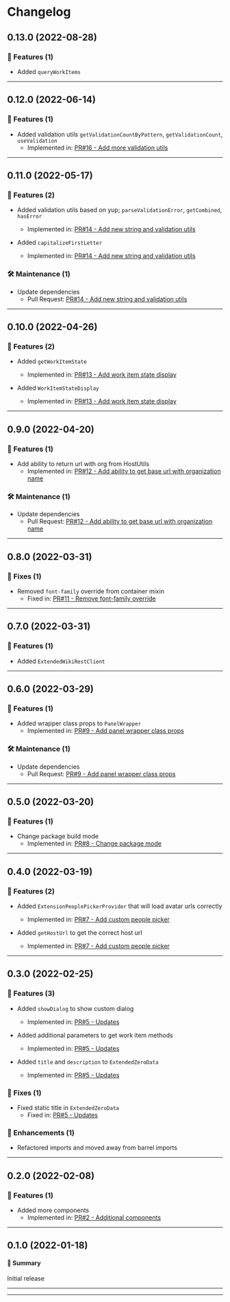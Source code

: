 # Changelog

## 0.13.0 (2022-08-28)

### 🚀 Features (1)

- Added `queryWorkItems`

---

## 0.12.0 (2022-06-14)

### 🚀 Features (1)

- Added validation utils `getValidationCountByPattern`, `getValidationCount`, `useValidation`
  - Implemented in: [PR#16 - Add more validation utils](https://github.com/joachimdalen/azdevops-ext-core/pull/16)

---

## 0.11.0 (2022-05-17)

### 🚀 Features (2)

- Added validation utils based on yup; `parseValidationError`, `getCombined`, `hasError`

  - Implemented in: [PR#14 - Add new string and validation utils](https://github.com/joachimdalen/azdevops-ext-core/pull/14)

- Added `capitalizeFirstLetter`
  - Implemented in: [PR#14 - Add new string and validation utils](https://github.com/joachimdalen/azdevops-ext-core/pull/14)

### 🛠️ Maintenance (1)

- Update dependencies
  - Pull Request: [PR#14 - Add new string and validation utils](https://github.com/joachimdalen/azdevops-ext-core/pull/14)

---

## 0.10.0 (2022-04-26)

### 🚀 Features (2)

- Added `getWorkItemState`

  - Implemented in: [PR#13 - Add work item state display](https://github.com/joachimdalen/azdevops-ext-core/pull/13)

- Added `WorkItemStateDisplay`
  - Implemented in: [PR#13 - Add work item state display](https://github.com/joachimdalen/azdevops-ext-core/pull/13)

---

## 0.9.0 (2022-04-20)

### 🚀 Features (1)

- Add ability to return url with org from HostUtils
  - Implemented in: [PR#12 - Add ability to get base url with organization name](https://github.com/joachimdalen/azdevops-ext-core/pull/12)

### 🛠️ Maintenance (1)

- Update dependencies
  - Pull Request: [PR#12 - Add ability to get base url with organization name](https://github.com/joachimdalen/azdevops-ext-core/pull/12)

---

## 0.8.0 (2022-03-31)

### 🐛 Fixes (1)

- Removed `font-family` override from container mixin
  - Fixed in: [PR#11 - Remove font-family override](https://github.com/joachimdalen/azdevops-ext-core/pull/11)

---

## 0.7.0 (2022-03-31)

### 🚀 Features (1)

- Added `ExtendedWikiRestClient`

---

## 0.6.0 (2022-03-29)

### 🚀 Features (1)

- Added wrapper class props to `PanelWrapper`
  - Implemented in: [PR#9 - Add panel wrapper class props](https://github.com/joachimdalen/azdevops-ext-core/pull/9)

### 🛠️ Maintenance (1)

- Update dependencies
  - Pull Request: [PR#9 - Add panel wrapper class props](https://github.com/joachimdalen/azdevops-ext-core/pull/9)

---

## 0.5.0 (2022-03-20)

### 🚀 Features (1)

- Change package build mode
  - Implemented in: [PR#8 - Change package mode](https://github.com/joachimdalen/azdevops-ext-core/pull/8)

---

## 0.4.0 (2022-03-19)

### 🚀 Features (2)

- Added `ExtensionPeoplePickerProvider` that will load avatar urls correctly

  - Implemented in: [PR#7 - Add custom people picker](https://github.com/joachimdalen/azdevops-ext-core/pull/7)

- Added `getHostUrl` to get the correct host url
  - Implemented in: [PR#7 - Add custom people picker](https://github.com/joachimdalen/azdevops-ext-core/pull/7)

---

## 0.3.0 (2022-02-25)

### 🚀 Features (3)

- Added `showDialog` to show custom dialog

  - Implemented in: [PR#5 - Updates](https://github.com/joachimdalen/azdevops-ext-core/pull/5)

- Added additional parameters to get work item methods

  - Implemented in: [PR#5 - Updates](https://github.com/joachimdalen/azdevops-ext-core/pull/5)

- Added `title` and `description` to `ExtendedZeroData`
  - Implemented in: [PR#5 - Updates](https://github.com/joachimdalen/azdevops-ext-core/pull/5)

### 🐛 Fixes (1)

- Fixed static title in `ExtendedZeroData`
  - Fixed in: [PR#5 - Updates](https://github.com/joachimdalen/azdevops-ext-core/pull/5)

### 📣 Enhancements (1)

- Refactored imports and moved away from barrel imports

---

## 0.2.0 (2022-02-08)

### 🚀 Features (1)

- Added more components
  - Implemented in: [PR#2 - Additional components](https://github.com/joachimdalen/azdevops-ext-core/pull/2)

---

## 0.1.0 (2022-01-18)

#### 💬 Summary

Initial release

---

---
